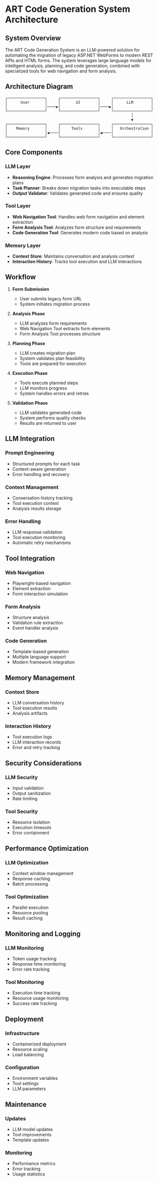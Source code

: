 # ART Code Generation System Architecture

## System Overview

The ART Code Generation System is an LLM-powered solution for automating the migration of legacy ASP.NET WebForms to modern REST APIs and HTML forms. The system leverages large language models for intelligent analysis, planning, and code generation, combined with specialized tools for web navigation and form analysis.

## Architecture Diagram

```
┌─────────────────┐     ┌─────────────────┐     ┌─────────────────┐
│      User       │     │       UI        │     │      LLM        │
│                 │────▶│                 │────▶│                 │
└─────────────────┘     └─────────────────┘     └─────────────────┘
                                                         │
                                                         ▼
┌─────────────────┐     ┌─────────────────┐     ┌─────────────────┐
│    Memory       │     │     Tools       │     │   Orchestration │
│                 │◀────│                 │◀────│                 │
└─────────────────┘     └─────────────────┘     └─────────────────┘
```

## Core Components

### LLM Layer
- **Reasoning Engine**: Processes form analysis and generates migration plans
- **Task Planner**: Breaks down migration tasks into executable steps
- **Output Validator**: Validates generated code and ensures quality

### Tool Layer
- **Web Navigation Tool**: Handles web form navigation and element extraction
- **Form Analysis Tool**: Analyzes form structure and requirements
- **Code Generation Tool**: Generates modern code based on analysis

### Memory Layer
- **Context Store**: Maintains conversation and analysis context
- **Interaction History**: Tracks tool execution and LLM interactions

## Workflow

1. **Form Submission**
   - User submits legacy form URL
   - System initiates migration process

2. **Analysis Phase**
   - LLM analyzes form requirements
   - Web Navigation Tool extracts form elements
   - Form Analysis Tool processes structure

3. **Planning Phase**
   - LLM creates migration plan
   - System validates plan feasibility
   - Tools are prepared for execution

4. **Execution Phase**
   - Tools execute planned steps
   - LLM monitors progress
   - System handles errors and retries

5. **Validation Phase**
   - LLM validates generated code
   - System performs quality checks
   - Results are returned to user

## LLM Integration

### Prompt Engineering
- Structured prompts for each task
- Context-aware generation
- Error handling and recovery

### Context Management
- Conversation history tracking
- Tool execution context
- Analysis results storage

### Error Handling
- LLM response validation
- Tool execution monitoring
- Automatic retry mechanisms

## Tool Integration

### Web Navigation
- Playwright-based navigation
- Element extraction
- Form interaction simulation

### Form Analysis
- Structure analysis
- Validation rule extraction
- Event handler analysis

### Code Generation
- Template-based generation
- Multiple language support
- Modern framework integration

## Memory Management

### Context Store
- LLM conversation history
- Tool execution results
- Analysis artifacts

### Interaction History
- Tool execution logs
- LLM interaction records
- Error and retry tracking

## Security Considerations

### LLM Security
- Input validation
- Output sanitization
- Rate limiting

### Tool Security
- Resource isolation
- Execution timeouts
- Error containment

## Performance Optimization

### LLM Optimization
- Context window management
- Response caching
- Batch processing

### Tool Optimization
- Parallel execution
- Resource pooling
- Result caching

## Monitoring and Logging

### LLM Monitoring
- Token usage tracking
- Response time monitoring
- Error rate tracking

### Tool Monitoring
- Execution time tracking
- Resource usage monitoring
- Success rate tracking

## Deployment

### Infrastructure
- Containerized deployment
- Resource scaling
- Load balancing

### Configuration
- Environment variables
- Tool settings
- LLM parameters

## Maintenance

### Updates
- LLM model updates
- Tool improvements
- Template updates

### Monitoring
- Performance metrics
- Error tracking
- Usage statistics 